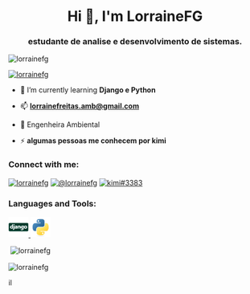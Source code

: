 <h1 align="center">Hi 👋, I'm LorraineFG</h1>
<h3 align="center">estudante de analise e desenvolvimento de sistemas.</h3>

<p align="left"> <img src="https://komarev.com/ghpvc/?username=lorrainefg&label=Profile%20views&color=0e75b6&style=flat" alt="lorrainefg" /> </p>

<p align="left"> <a href="https://twitter.com/lorrainefg" target="blank"><img src="https://img.shields.io/twitter/follow/lorrainefg?logo=twitter&style=for-the-badge" alt="lorrainefg" /></a> </p>

- 🌱 I’m currently learning **Django e Python**

- 📫 **lorrainefreitas.amb@gmail.com**

- 📄 Engenheira Ambiental

- ⚡ **algumas pessoas me conhecem por kimi**

<h3 align="left">Connect with me:</h3>
<p align="left">
<a href="https://twitter.com/lorrainefg" target="blank"><img align="center" src="https://raw.githubusercontent.com/rahuldkjain/github-profile-readme-generator/master/src/images/icons/Social/twitter.svg" alt="lorrainefg" height="30" width="40" /></a>
<a href="https://instagram.com/@lorrainefg" target="blank"><img align="center" src="https://raw.githubusercontent.com/rahuldkjain/github-profile-readme-generator/master/src/images/icons/Social/instagram.svg" alt="@lorrainefg" height="30" width="40" /></a>
<a href="https://discord.gg/kimi#3383" target="blank"><img align="center" src="https://raw.githubusercontent.com/rahuldkjain/github-profile-readme-generator/master/src/images/icons/Social/discord.svg" alt="kimi#3383" height="30" width="40" /></a>
</p>

<h3 align="left">Languages and Tools:</h3>
<p align="left"> <a href="https://www.djangoproject.com/" target="_blank" rel="noreferrer"> <img src="https://raw.githubusercontent.com/devicons/devicon/master/icons/django/django-original.svg" alt="django" width="40" height="40"/> </a> <a href="https://www.python.org" target="_blank" rel="noreferrer"> <img src="https://raw.githubusercontent.com/devicons/devicon/master/icons/python/python-original.svg" alt="python" width="40" height="40"/> </a> </p>

<p>&nbsp;<img align="center" src="https://github-readme-stats.vercel.app/api?username=lorrainefg&show_icons=true&locale=en" alt="lorrainefg" /></p>

<p><img align="center" src="https://github-readme-streak-stats.herokuapp.com/?user=lorrainefg&" alt="lorrainefg" /></p>
il
